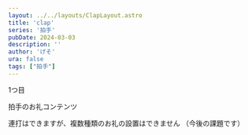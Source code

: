 ```yaml
---
layout: ../../layouts/ClapLayout.astro
title: 'clap'
series: '拍手'
pubDate: 2024-03-03
description: ''
author: 'げそ'
ura: false
tags: ["拍手"]
---
```

1つ目

拍手のお礼コンテンツ

連打はできますが、複数種類のお礼の設置はできません
（今後の課題です）